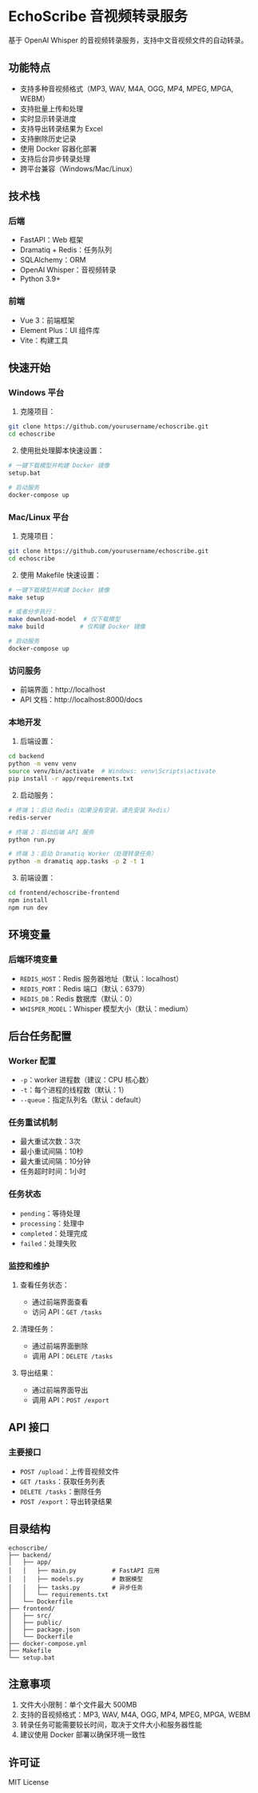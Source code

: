 # EchoScribe 音视频转录服务

基于 OpenAI Whisper 的音视频转录服务，支持中文音视频文件的自动转录。

## 功能特点

- 支持多种音视频格式（MP3, WAV, M4A, OGG, MP4, MPEG, MPGA, WEBM）
- 支持批量上传和处理
- 实时显示转录进度
- 支持导出转录结果为 Excel
- 支持删除历史记录
- 使用 Docker 容器化部署
- 支持后台异步转录处理
- 跨平台兼容（Windows/Mac/Linux）

## 技术栈

### 后端
- FastAPI：Web 框架
- Dramatiq + Redis：任务队列
- SQLAlchemy：ORM
- OpenAI Whisper：音视频转录
- Python 3.9+

### 前端
- Vue 3：前端框架
- Element Plus：UI 组件库
- Vite：构建工具

## 快速开始

### Windows 平台

1. 克隆项目：
```bash
git clone https://github.com/yourusername/echoscribe.git
cd echoscribe
```

2. 使用批处理脚本快速设置：
```bash
# 一键下载模型并构建 Docker 镜像
setup.bat

# 启动服务
docker-compose up
```

### Mac/Linux 平台

1. 克隆项目：
```bash
git clone https://github.com/yourusername/echoscribe.git
cd echoscribe
```

2. 使用 Makefile 快速设置：
```bash
# 一键下载模型并构建 Docker 镜像
make setup

# 或者分步执行：
make download-model  # 仅下载模型
make build          # 仅构建 Docker 镜像

# 启动服务
docker-compose up
```

### 访问服务

- 前端界面：http://localhost
- API 文档：http://localhost:8000/docs

### 本地开发

1. 后端设置：
```bash
cd backend
python -m venv venv
source venv/bin/activate  # Windows: venv\Scripts\activate
pip install -r app/requirements.txt
```

2. 启动服务：
```bash
# 终端 1：启动 Redis（如果没有安装，请先安装 Redis）
redis-server

# 终端 2：启动后端 API 服务
python run.py

# 终端 3：启动 Dramatiq Worker（处理转录任务）
python -m dramatiq app.tasks -p 2 -t 1
```

3. 前端设置：
```bash
cd frontend/echoscribe-frontend
npm install
npm run dev
```

## 环境变量

### 后端环境变量
- `REDIS_HOST`：Redis 服务器地址（默认：localhost）
- `REDIS_PORT`：Redis 端口（默认：6379）
- `REDIS_DB`：Redis 数据库（默认：0）
- `WHISPER_MODEL`：Whisper 模型大小（默认：medium）

## 后台任务配置

### Worker 配置
- `-p`：worker 进程数（建议：CPU 核心数）
- `-t`：每个进程的线程数（默认：1）
- `--queue`：指定队列名（默认：default）

### 任务重试机制
- 最大重试次数：3次
- 最小重试间隔：10秒
- 最大重试间隔：10分钟
- 任务超时时间：1小时

### 任务状态
- `pending`：等待处理
- `processing`：处理中
- `completed`：处理完成
- `failed`：处理失败

### 监控和维护
1. 查看任务状态：
   - 通过前端界面查看
   - 访问 API：`GET /tasks`

2. 清理任务：
   - 通过前端界面删除
   - 调用 API：`DELETE /tasks`

3. 导出结果：
   - 通过前端界面导出
   - 调用 API：`POST /export`

## API 接口

### 主要接口
- `POST /upload`：上传音视频文件
- `GET /tasks`：获取任务列表
- `DELETE /tasks`：删除任务
- `POST /export`：导出转录结果

## 目录结构

```
echoscribe/
├── backend/
│   ├── app/
│   │   ├── main.py          # FastAPI 应用
│   │   ├── models.py        # 数据模型
│   │   ├── tasks.py         # 异步任务
│   │   └── requirements.txt
│   └── Dockerfile
├── frontend/
│   ├── src/
│   ├── public/
│   ├── package.json
│   └── Dockerfile
├── docker-compose.yml
├── Makefile
└── setup.bat
```

## 注意事项

1. 文件大小限制：单个文件最大 500MB
2. 支持的音视频格式：MP3, WAV, M4A, OGG, MP4, MPEG, MPGA, WEBM
3. 转录任务可能需要较长时间，取决于文件大小和服务器性能
4. 建议使用 Docker 部署以确保环境一致性

## 许可证

MIT License